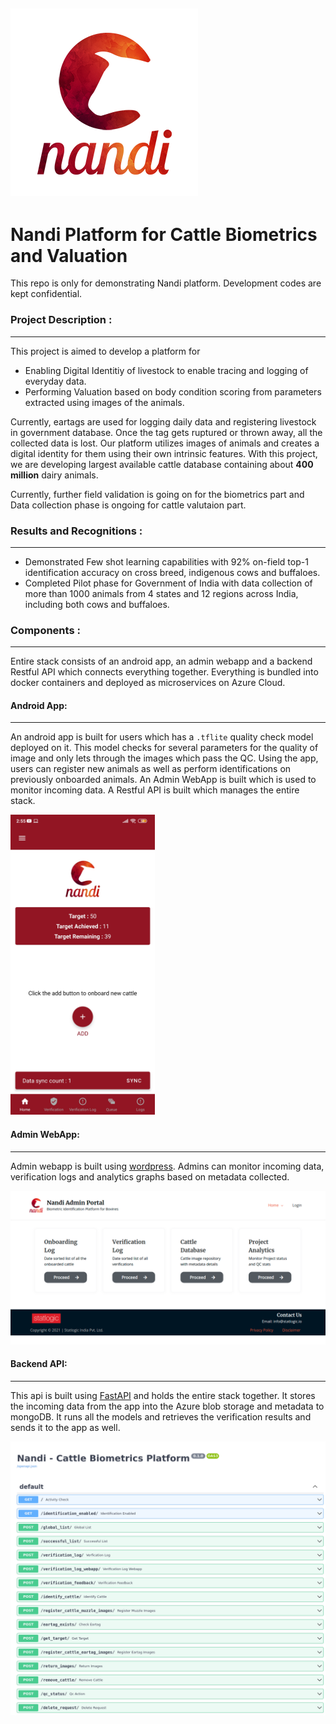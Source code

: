 ![Nandi logo](/assets/nandi_logo.png)
---
# Nandi Platform for Cattle Biometrics and Valuation
This repo is only for demonstrating Nandi platform. Development codes are kept confidential.

### Project Description :
---
This project is aimed to develop a platform for
- Enabling Digital Identitiy of livestock to enable tracing and logging of everyday data.
- Performing Valuation based on body condition scoring from parameters extracted using images of the animals.  

Currently, eartags are used for logging daily data and registering livestock in government database. Once the tag gets ruptured or thrown away, all the collected data is lost. Our platform utilizes images of animals and creates a digital identity for them using their own intrinsic features. With this project, we are developing largest available cattle database containing about **400 million** dairy animals.  

Currently, further field validation is going on for the biometrics part and Data collection phase is ongoing for cattle valutaion part.

### Results and Recognitions :
---
* Demonstrated Few shot learning capabilities with 92% on-field top-1 identification accuracy on cross breed, indigenous cows and buffaloes.
* Completed Pilot phase for Government of India with data collection of more than 1000 animals from 4 states and 12 regions across India, including both cows and buffaloes.  

### Components :
---
Entire stack consists of an android app, an admin webapp and a backend Restful API which connects everything together. Everything is bundled into docker containers and deployed as microservices on Azure Cloud.

#### Android App:
---
An android app is built for users which has a `.tflite` quality check model deployed on it. This model checks for several parameters for the quality of image and only lets through the images which pass the QC. Using the app, users can register new animals as well as perform identifications on previously onboarded animals. An Admin WebApp is built which is used to monitor incoming data. A Restful API is built which manages the entire stack.

<a href="url"><img src="/assets/nandi_app.jpg" height="480" ></a>  

#### Admin WebApp:
---
Admin webapp is built using [wordpress](https://wordpress.com/). Admins can monitor incoming data, verification logs and analytics graphs based on metadata collected.

![Nandi Admin Webapp](/assets/nandi_webapp.png)

#### Backend API:
---
This api is built using [FastAPI](https://fastapi.tiangolo.com/) and holds the entire stack together. It stores the incoming data from the app into the Azure blob storage and metadata to mongoDB. It runs all the models and retrieves the verification results and sends it to the app as well.

![Nandi Backend](/assets/nandi_backend.png)
